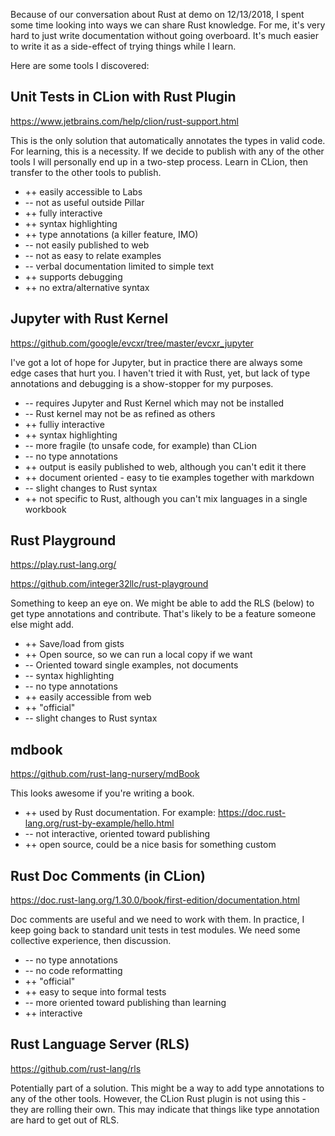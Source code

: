 Because of our conversation about Rust at demo on 12/13/2018, I spent some time looking 
into ways we can share Rust knowledge.  For me, it's very hard to just write documentation 
without going overboard.  It's much easier to write it as a side-effect of trying things 
while I learn.

Here are some tools I discovered:

## Unit Tests in CLion with Rust Plugin
<https://www.jetbrains.com/help/clion/rust-support.html>

This is the only solution that automatically annotates the types in valid code.  For learning,
this is a necessity.  If we decide to publish with any of the other tools I will personally end
up in a two-step process.  Learn in CLion, then transfer to the other tools to publish.
 
* ++ easily accessible to Labs
* -- not as useful outside Pillar
* ++ fully interactive
* ++ syntax highlighting
* ++ type annotations (a killer feature, IMO)
* -- not easily published to web
* -- not as easy to relate examples
* -- verbal documentation limited to simple text
* ++ supports debugging
* ++ no extra/alternative syntax
 
## Jupyter with Rust Kernel
<https://github.com/google/evcxr/tree/master/evcxr_jupyter>

I've got a lot of hope for Jupyter, but in practice there are always some edge cases that
hurt you.  I haven't tried it with Rust, yet, but lack of type annotations and debugging is a show-stopper
for my purposes.

* -- requires Jupyter and Rust Kernel which may not be installed
* -- Rust kernel may not be as refined as others
* ++ fulliy interactive
* ++ syntax highlighting
* -- more fragile (to unsafe code, for example) than CLion 
* -- no type annotations
* ++ output is easily published to web, although you can't edit it there
* ++ document oriented - easy to tie examples together with markdown
* -- slight changes to Rust syntax
* ++ not specific to Rust, although you can't mix languages in a single workbook

## Rust Playground
<https://play.rust-lang.org/>

<https://github.com/integer32llc/rust-playground>

Something to keep an eye on.  We might be able to add the RLS (below) to get type annotations and
contribute.  That's likely to be a feature someone else might add. 

* ++ Save/load from gists
* ++ Open source, so we can run a local copy if we want
* -- Oriented toward single examples, not documents 
* -- syntax highlighting
* -- no type annotations
* ++ easily accessible from web
* ++ "official"
* -- slight changes to Rust syntax


## mdbook
<https://github.com/rust-lang-nursery/mdBook>

This looks awesome if you're writing a book.

* ++ used by Rust documentation.  For example: <https://doc.rust-lang.org/rust-by-example/hello.html> 
* -- not interactive, oriented toward publishing
* ++ open source, could be a nice basis for something custom
 
 
## Rust Doc Comments (in CLion)
<https://doc.rust-lang.org/1.30.0/book/first-edition/documentation.html>

Doc comments are useful and we need to work with them.  In practice, I keep going
back to standard unit tests in test modules.  We need some collective experience, then discussion.

* -- no type annotations
* -- no code reformatting
* ++ "official"
* ++ easy to seque into formal tests
* -- more oriented toward publishing than learning
* ++ interactive

## Rust Language Server (RLS)
<https://github.com/rust-lang/rls>

Potentially part of a solution.  This might be a way to add type annotations to any of the
other tools.   However, the CLion Rust plugin is not using this - they are rolling
their own.  This may indicate that things like type annotation are hard to get out of RLS.



